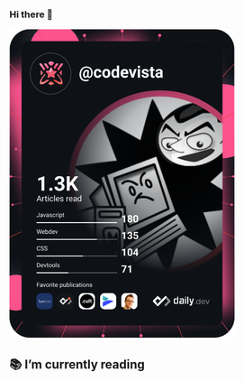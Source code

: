 ### Hi there 👋

<!--
**JavaVista/JavaVista** is a ✨ _special_ ✨ repository because its `README.md` (this file) appears on your GitHub profile.

Here are some ideas to get you started:

- 🔭 I’m currently working on ...
- 🌱 I’m currently learning ...
- 👯 I’m looking to collaborate on ...
- 🤔 I’m looking for help with ...
- 💬 Ask me about ...
- 📫 How to reach me: ...
- 😄 Pronouns: ...
- ⚡ Fun fact: ...
-->

<a href="https://app.daily.dev/codevista"><img src="https://github.com/JavaVista/JavaVista/blob/main/devcard.svg" width="400" alt="Javier 'Javi' Carrion's Dev Card"/></a>

## 📚 I’m currently reading
